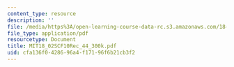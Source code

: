 ```yaml
---
content_type: resource
description: ''
file: /media/https%3A/open-learning-course-data-rc.s3.amazonaws.com/18-02sc-multivariable-calculus-fall-2010/cfa136f0428696a4f17196f6b21cb3f2_MIT18_02SCF10Rec_44_300k.pdf
file_type: application/pdf
resourcetype: Document
title: MIT18_02SCF10Rec_44_300k.pdf
uid: cfa136f0-4286-96a4-f171-96f6b21cb3f2
---
```

